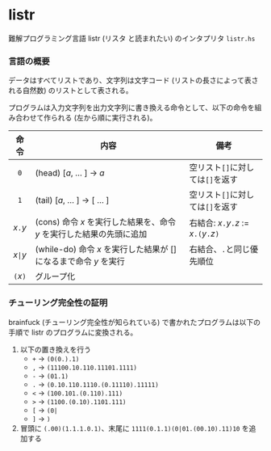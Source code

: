 # listr

難解プログラミング言語 listr (リスタ と読まれたい) のインタプリタ `listr.hs`

### 言語の概要

データはすべてリストであり、文字列は文字コード (リストの長さによって表される自然数) のリストとして表される。

プログラムは入力文字列を出力文字列に書き換える命令として、以下の命令を組み合わせて作られる (左から順に実行される)。

|命令|内容|備考|
|:---:|---|---|
|`0`|(head) [_a_, … ] → _a_|空リスト`[]`に対しては`[]`を返す|
|`1`|(tail) [_a_, … ] → [ … ]|空リスト`[]`に対しては`[]`を返す|
|_x_`.`_y_|(cons) 命令 _x_ を実行した結果を、命令 _y_ を実行した結果の先頭に追加|右結合: _x_`.`_y_`.`_z_ := _x_`.(`_y_`.`_z_`)`|
|_x_`\|`_y_|(while-do) 命令 _x_ を実行した結果が [] になるまで命令 _y_ を実行|右結合、`.`と同じ優先順位|
|`(`_x_`)`|グループ化||

### チューリング完全性の証明

brainfuck (チューリング完全性が知られている) で書かれたプログラムは以下の手順で listr のプログラムに変換される。

1. 以下の置き換えを行う
    - `+` → `(0(0.).1)`
    - `,` → `(11100.10.110.11101.1111)`
    - `-` → `(01.1)`
    - `.` → `(0.10.110.1110.(0.11110).11111)`
    - `<` → `(100.101.(0.110).111)`
    - `>` → `(1100.(0.10).1101.111)`
    - `[` → `(0|`
    - `]` → `)`
2. 冒頭に `(.00)(1.1.1.0.1)`、末尾に `1111(0.1.1)(0|01.(00.10).11)10` を追加する
